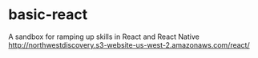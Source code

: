 # basic-react
A sandbox for ramping up skills in React and React Native
http://northwestdiscovery.s3-website-us-west-2.amazonaws.com/react/

